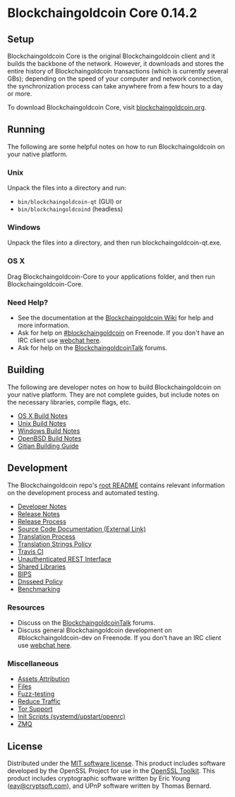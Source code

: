 Blockchaingoldcoin Core 0.14.2
=====================

Setup
---------------------
Blockchaingoldcoin Core is the original Blockchaingoldcoin client and it builds the backbone of the network. However, it downloads and stores the entire history of Blockchaingoldcoin transactions (which is currently several GBs); depending on the speed of your computer and network connection, the synchronization process can take anywhere from a few hours to a day or more.

To download Blockchaingoldcoin Core, visit [blockchaingoldcoin.org](https://blockchaingoldcoin.org).

Running
---------------------
The following are some helpful notes on how to run Blockchaingoldcoin on your native platform.

### Unix

Unpack the files into a directory and run:

- `bin/blockchaingoldcoin-qt` (GUI) or
- `bin/blockchaingoldcoind` (headless)

### Windows

Unpack the files into a directory, and then run blockchaingoldcoin-qt.exe.

### OS X

Drag Blockchaingoldcoin-Core to your applications folder, and then run Blockchaingoldcoin-Core.

### Need Help?

* See the documentation at the [Blockchaingoldcoin Wiki](https://blockchaingoldcoin.info/)
for help and more information.
* Ask for help on [#blockchaingoldcoin](http://webchat.freenode.net?channels=blockchaingoldcoin) on Freenode. If you don't have an IRC client use [webchat here](http://webchat.freenode.net?channels=blockchaingoldcoin).
* Ask for help on the [BlockchaingoldcoinTalk](https://blockchaingoldcointalk.io/) forums.

Building
---------------------
The following are developer notes on how to build Blockchaingoldcoin on your native platform. They are not complete guides, but include notes on the necessary libraries, compile flags, etc.

- [OS X Build Notes](build-osx.md)
- [Unix Build Notes](build-unix.md)
- [Windows Build Notes](build-windows.md)
- [OpenBSD Build Notes](build-openbsd.md)
- [Gitian Building Guide](gitian-building.md)

Development
---------------------
The Blockchaingoldcoin repo's [root README](/README.md) contains relevant information on the development process and automated testing.

- [Developer Notes](developer-notes.md)
- [Release Notes](release-notes.md)
- [Release Process](release-process.md)
- [Source Code Documentation (External Link)](https://dev.visucore.com/blockchaingoldcoin/doxygen/)
- [Translation Process](translation_process.md)
- [Translation Strings Policy](translation_strings_policy.md)
- [Travis CI](travis-ci.md)
- [Unauthenticated REST Interface](REST-interface.md)
- [Shared Libraries](shared-libraries.md)
- [BIPS](bips.md)
- [Dnsseed Policy](dnsseed-policy.md)
- [Benchmarking](benchmarking.md)

### Resources
* Discuss on the [BlockchaingoldcoinTalk](https://blockchaingoldcointalk.io/) forums.
* Discuss general Blockchaingoldcoin development on #blockchaingoldcoin-dev on Freenode. If you don't have an IRC client use [webchat here](http://webchat.freenode.net/?channels=blockchaingoldcoin-dev).

### Miscellaneous
- [Assets Attribution](assets-attribution.md)
- [Files](files.md)
- [Fuzz-testing](fuzzing.md)
- [Reduce Traffic](reduce-traffic.md)
- [Tor Support](tor.md)
- [Init Scripts (systemd/upstart/openrc)](init.md)
- [ZMQ](zmq.md)

License
---------------------
Distributed under the [MIT software license](/COPYING).
This product includes software developed by the OpenSSL Project for use in the [OpenSSL Toolkit](https://www.openssl.org/). This product includes
cryptographic software written by Eric Young ([eay@cryptsoft.com](mailto:eay@cryptsoft.com)), and UPnP software written by Thomas Bernard.
